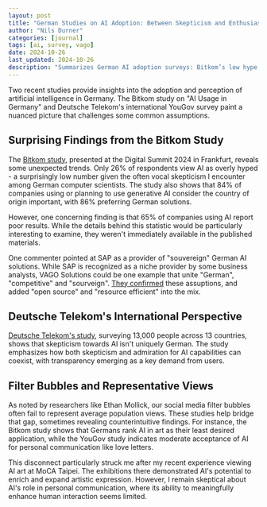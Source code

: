 ```yaml
---
layout: post
title: "German Studies on AI Adoption: Between Skepticism and Enthusiasm"
author: "Nils Durner"
categories: [journal]
tags: [ai, survey, vago]
date: 2024-10-26
last_updated: 2024-10-26
description: "Summarizes German AI adoption surveys: Bitkom’s low hype skepticism, origin importance, high performance issues, and Deutsche Telekom YouGov’s cross-country skepticism vs transparency demands."
---
```


Two recent studies provide insights into the adoption and perception of artificial intelligence in Germany. The Bitkom study on "AI Usage in Germany" and Deutsche Telekom's international YouGov survey paint a nuanced picture that challenges some common assumptions.

## Surprising Findings from the Bitkom Study

The [Bitkom study](https://www.bitkom.org/Presse/Presseinformation/Wirtschaft-wuenscht-sich-KI-aus-Deutschland), presented at the Digital Summit 2024 in Frankfurt, reveals some unexpected trends. Only 26% of respondents view AI as overly hyped - a surprisingly low number given the often vocal skepticism I encounter among German computer scientists. The study also shows that 84% of companies using or planning to use generative AI consider the country of origin important, with 86% preferring German solutions.

However, one concerning finding is that 65% of companies using AI report poor results. While the details behind this statistic would be particularly interesting to examine, they weren't immediately available in the published materials.

One commenter pointed at SAP as a provider of "souvereign" German AI solutions. While SAP is recognized as a niche provider by some business analysts, VAGO Solutions could be one example that unite "German", "competitive" and "sourveign". [They confirmed](https://www.linkedin.com/feed/update/urn:li:ugcPost:7254175848956620800?commentUrn=urn%3Ali%3Acomment%3A%28ugcPost%3A7254175848956620800%2C7254210149660209152%29&replyUrn=urn%3Ali%3Acomment%3A%28ugcPost%3A7254175848956620800%2C7254236793468809217%29&dashCommentUrn=urn%3Ali%3Afsd_comment%3A%287254210149660209152%2Curn%3Ali%3AugcPost%3A7254175848956620800%29&dashReplyUrn=urn%3Ali%3Afsd_comment%3A%287254236793468809217%2Curn%3Ali%3AugcPost%3A7254175848956620800%29) these assuptions, and added "open source" and "resource efficient" into the mix. 

## Deutsche Telekom's International Perspective

[Deutsche Telekom's study](https://www.linkedin.com/posts/claudianemat_ki-zeitgeist-umfrage-ugcPost-7252614160021094400-wiMh?utm_source=share&utm_medium=member_desktop), surveying 13,000 people across 13 countries, shows that skepticism towards AI isn't uniquely German. The study emphasizes how both skepticism and admiration for AI capabilities can coexist, with transparency emerging as a key demand from users.

## Filter Bubbles and Representative Views

As noted by researchers like Ethan Mollick, our social media filter bubbles often fail to represent average population views. These studies help bridge that gap, sometimes revealing counterintuitive findings. For instance, the Bitkom study shows that Germans rank AI in art as their least desired application, while the YouGov study indicates moderate acceptance of AI for personal communication like love letters.

This disconnect particularly struck me after my recent experience viewing AI art at MoCA Taipei. The exhibitions there demonstrated AI's potential to enrich and expand artistic expression. However, I remain skeptical about AI's role in personal communication, where its ability to meaningfully enhance human interaction seems limited.